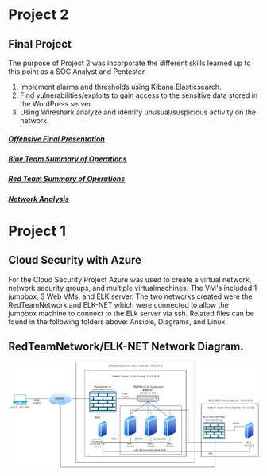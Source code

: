 # Project 2

## Final Project
The purpose of Project 2 was incorporate the different skills learned up to this point as a SOC Analyst and Pentester.
1.	Implement alarms and thresholds using Kibana Elasticsearch.
2.	Find vulnerabilities/exploits to gain access to the sensitive data stored in the WordPress server
3.	Using Wireshark analyze and identify unusual/suspicious activity on the network.

##### [Offensive Final Presentation](https://docs.google.com/presentation/d/1aRD6HB3ZYJU_wTdlGpNOthTL7h1OUp_UZRt6MUtxF00/edit?usp=sharing)
##### [Blue Team Summary of Operations](https://docs.google.com/document/d/1icc_157q9FzQn3pI10Lnen55fk3Y4lHVIAbdlJQbLkk/edit?usp=sharing)
##### [Red Team Summary of Operations](https://docs.google.com/document/d/1YFoC1JFd_XLAaEEdCkICSO9LpEQ9QY-0m5JxPqNG9u8/edit?usp=sharing)
##### [Network Analysis](https://docs.google.com/document/d/1E4kA9mWDyfQQt10aqM9eT2iE1FPukXpHpzD8Z2eyOs8/edit?usp=sharing)



# Project 1

## Cloud Security with Azure
For the Cloud Security Project Azure was used to create a virtual network, network security groups, and multiple virtualmachines. The VM's included 1 jumpbox, 3 Web VMs, and ELK server. The two networks created were the RedTeamNetwork and ELK-NET which were connected to allow the jumpbox machine to connect to the ELk server via ssh. Related files can be found in the following folders above: Ansible, Diagrams, and Linux.

## RedTeamNetwork/ELK-NET Network Diagram.
![](Diagrams/ELK%20Network%20Diagram.drawio.png)
